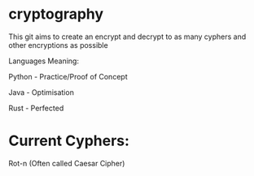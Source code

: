 # cryptography
This git aims to create an encrypt and decrypt to as many cyphers and other encryptions as possible

Languages Meaning:

Python - Practice/Proof of Concept

Java - Optimisation

Rust - Perfected

# Current Cyphers:
Rot-n (Often called Caesar Cipher)
